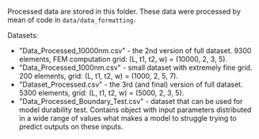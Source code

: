 Processed data are stored in this folder. These data were processed by mean of code in `data/data_formatting`.

Datasets:
- "Data_Processed_10000nm.csv" - the 2nd version of full dataset. 9300 elements, FEM computation grid: (L, t1, t2, w) = (10000, 2, 3, 5).
- "Data_Processed_1000nm.csv" - small dataset with extremely fine grid. 200 elements, grid: (L, t1, t2, w) = (1000, 2, 5, 7).
- "Dataset_Processed.csv" - the 3rd (and final) version of full dataset. 5300 elements, grid: (L, t1, t2, w) = (5000, 2, 3, 5).
- "Data_Processed_Boundary_Test.csv" - dataset that can be used for model durability test. Contains object with input parameters distributed in a wide range of values what makes a model to struggle trying to predict outputs on these inputs.
